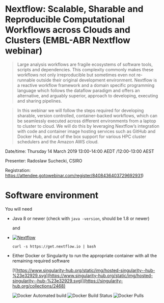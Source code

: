 # Nextflow: Scalable, Sharable and Reproducible Computational Workflows across Clouds and Clusters (EMBL-ABR Nextflow webinar)

>Large analysis workflows are fragile ecosystems of software tools, scripts and dependencies. This complexity commonly makes these workflows not only irreproducible but sometimes even not re-runnable outside their original development environment. Nextflow is a reactive workflow framework and a domain specific programming language which follows the dataflow paradigm and offers an alternative, and arguably superior, approach to developing, executing and sharing pipelines.

>In this webinar we will follow the steps required for developing sharable, version controlled, container-backed workflows, which can be seamlessly executed across different environments from a laptop to cluster to cloud. We will do this by leveraging Nextflow’s integration with code and container image hosting services such as GitHub and Docker Hub, and out of the box support for various HPC cluster schedulers and the Amazon AWS cloud.

Date/time: Thursday 14 March 2019 13:00-14:00 AEDT /12:00-13:00 AEST

Presenter: Radoslaw Suchecki, CSIRO

Registration: https://attendee.gotowebinar.com/register/8408436403729692931)

# Software environment

You will need
* Java 8 or newer (check with `java -version`, should be 1.8 or newer)

  and

* [![Nextflow](https://img.shields.io/badge/nextflow-%E2%89%A519.02.0--edge-orange.svg)](https://www.nextflow.io/)
  ```
  curl -s https://get.nextflow.io | bash
  ```
* Either Docker or Singularity to run the appropriate container with all the remaining required software


  [![https://www.singularity-hub.org/static/img/hosted-singularity--hub-%23e32929.svg](https://www.singularity-hub.org/static/img/hosted-singularity--hub-%23e32929.svg)](https://singularity-hub.org/collections/2468)

  ![Docker Automated build](https://img.shields.io/docker/automated/rsuchecki/nextflow-embl-abr-webinar.svg)
  ![Docker Build Status](https://img.shields.io/docker/build/rsuchecki/nextflow-embl-abr-webinar.svg)
  ![Docker Pulls](https://img.shields.io/docker/pulls/rsuchecki/nextflow-embl-abr-webinar.svg)